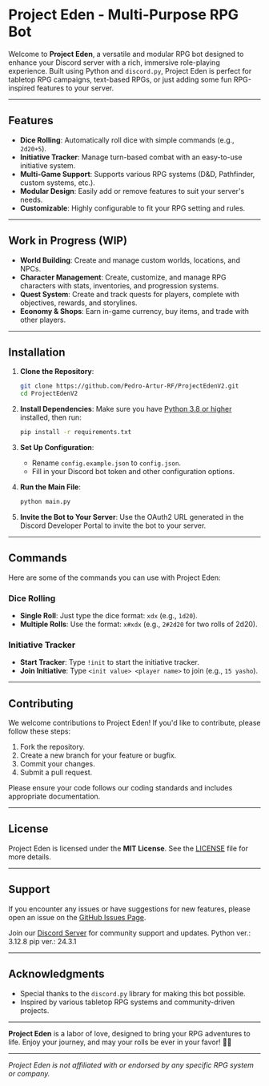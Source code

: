 # Project Eden - Multi-Purpose RPG Bot

Welcome to **Project Eden**, a versatile and modular RPG bot designed to enhance your Discord server with a rich, immersive role-playing experience. Built using Python and `discord.py`, Project Eden is perfect for tabletop RPG campaigns, text-based RPGs, or just adding some fun RPG-inspired features to your server.

---

## Features

- **Dice Rolling**: Automatically roll dice with simple commands (e.g., `2d20+5`).
- **Initiative Tracker**: Manage turn-based combat with an easy-to-use initiative system.
- **Multi-Game Support**: Supports various RPG systems (D&D, Pathfinder, custom systems, etc.).
- **Modular Design**: Easily add or remove features to suit your server's needs.
- **Customizable**: Highly configurable to fit your RPG setting and rules.

---

## Work in Progress (WIP)
- **World Building**: Create and manage custom worlds, locations, and NPCs.
- **Character Management**: Create, customize, and manage RPG characters with stats, inventories, and progression systems.
- **Quest System**: Create and track quests for players, complete with objectives, rewards, and storylines.
- **Economy & Shops**: Earn in-game currency, buy items, and trade with other players.

---

## Installation

1. **Clone the Repository**:
   ```bash
   git clone https://github.com/Pedro-Artur-RF/ProjectEdenV2.git
   cd ProjectEdenV2
   ```

2. **Install Dependencies**:
   Make sure you have [Python 3.8 or higher](https://www.python.org/downloads/) installed, then run:
   ```bash
   pip install -r requirements.txt
   ```

3. **Set Up Configuration**:
   - Rename `config.example.json` to `config.json`.
   - Fill in your Discord bot token and other configuration options.

4. **Run the Main File**:
   ```bash
   python main.py
   ```

5. **Invite the Bot to Your Server**:
   Use the OAuth2 URL generated in the Discord Developer Portal to invite the bot to your server.

---

## Commands

Here are some of the commands you can use with Project Eden:

### Dice Rolling
- **Single Roll**: Just type the dice format: `xdx` (e.g., `1d20`).
- **Multiple Rolls**: Use the format: `x#xdx` (e.g., `2#2d20` for two rolls of 2d20).

### Initiative Tracker
- **Start Tracker**: Type `!init` to start the initiative tracker.
- **Join Initiative**: Type `<init value> <player name>` to join (e.g., `15 yasho`).

---

## Contributing

We welcome contributions to Project Eden! If you'd like to contribute, please follow these steps:

1. Fork the repository.
2. Create a new branch for your feature or bugfix.
3. Commit your changes.
4. Submit a pull request.

Please ensure your code follows our coding standards and includes appropriate documentation.

---

## License

Project Eden is licensed under the **MIT License**. See the [LICENSE](LICENSE) file for more details.

---

## Support

If you encounter any issues or have suggestions for new features, please open an issue on the [GitHub Issues Page](https://github.com/Pedro-Artur-RF/ProjectEdenV2/issues).

Join our [Discord Server](https://discord.gg/wxfcPH7Qey) for community support and updates.
Python ver.: 3.12.8
pip ver.: 24.3.1

---

## Acknowledgments

- Special thanks to the `discord.py` library for making this bot possible.
- Inspired by various tabletop RPG systems and community-driven projects.

---

**Project Eden** is a labor of love, designed to bring your RPG adventures to life. Enjoy your journey, and may your rolls be ever in your favor! 🎲✨

---

*Project Eden is not affiliated with or endorsed by any specific RPG system or company.*
